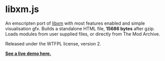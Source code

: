 libxm.js
========

An emscripten port of [libxm](https://github.com/Artefact2/libxm) with most
features enabled and simple visualisation gfx. Builds a standalone HTML file,
**15686 bytes** after gzip. Loads modules from user supplied files, or directly
from The Mod Archive.

Released under the WTFPL license, version 2.

**[See a live demo here.](https://artefact2.github.io/libxm.js/)**
